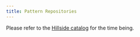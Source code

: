 ```yaml
---
title: Pattern Repositories
---
```


Please refer to the [Hillside catalog](https://www.hillside.net/patterns/patterns-catalog) for the time being. 